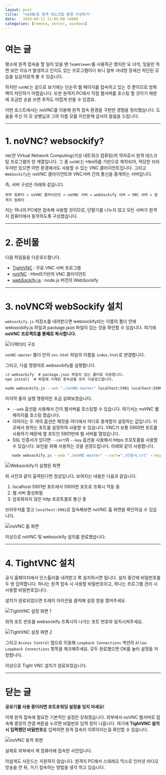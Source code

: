 ```yaml
---
layout: post
title:  "noVNC로 원격 데스크탑 환경 구성하기"
date:   2020-09-11 11:05:00 +0900
categories: [remote, server, windows]
---
```


# 여는 글

평소에 원격 접속을 할 일이 있을 땐 `TeamViewer`를 사용하곤 했지만 요 녀석,
잊을만 하면 보안 이슈가 발생하고 인지도 있는 프로그램이다 보니 일부 사내망 등에선 차단된 모습을 심심치않게 볼 수 있습니다.

하지만 `noVNC`는 겉으로 보기에는 단순히 웹 페이지를 접속하고 있는 것 뿐이므로 방화벽이 차단하기 어렵습니다.
또한 원격지 PC에서 직접 웹서버를 호스팅 할 것이기 때문에 조금만 손을 쓰면 추적도 어렵게 만들 수 있겠죠.

이번 포스트에서는 noVNC를 이용해 원격 접속 환경을 구현한 경험을 정리했습니다.
도움을 주신 이 모 상병님과 그의 이름 모를 지인분께 감사의 말씀을 드립니다.

----------------

# 1. noVNC? websockify?

`VNC`란 Virtual Network Computing(가상 네트워크 컴퓨팅)의 약자로서 원격 데스크탑 프로그램의 한 계열입니다.
그 중 `noVNC`는 Html5를 기반으로 제작되어, 적당한 브라우저만 있으면 어떤 환경에서도 사용할 수 있는 VNC 클라이언트입니다.
그리고 `WebSockify`는 noVNC 클라이언트와 VNC서버 간의 통신을 중계하는 서버입니다.

즉, 서버 구성은 아래와 같습니다.

    외부 컴퓨터 ↔ noVNC 클라이언트 ↔ noVNC 서버 ↔ webSockify 서버 ↔ VNC 서버 ↔ 원격지 컴퓨터

저는 하나의 PC에만 접속해 사용할 것이므로, 단말기를 나누지 않고 모든 서버가 원격지 컴퓨터에서 동작하도록 구성했습니다. 

----------------

# 2. 준비물

다음 파일들을 다운로드합니다.
 - [TightVNC](https://www.tightvnc.com/) : 무료 VNC 서버 프로그램
 - [noVNC](https://github.com/novnc/noVNC) : Html5기반의 VNC 클라이언트
 - [webSockify.js](https://github.com/novnc/websockify-js) : node.js 버전의 WebSockify 

----------------

# 3. noVNC와 webSockify 설치

`websockify.js` 저장소를 내려받으면 websockify라는 이름의 폴더 안에 websockify.js 파일과 package.json 파일이 있는 것을 확인할 수 있습니다.
여기에 **noVNC 프로젝트를 통째로 복사합니다.**

![디렉터리 구조](/assets/images/20200911/001.jpg)

`noVNC-master` 폴더 안의 `vnc.html` 파일의 이름을 `index.html`로 변경합니다.

그리고, 다음 명령어로 websockify를 실행합니다.

``` bat
cd websockify  # package.json 파일이 있는 폴더로 이동합니다.
npm install  # 파일에 기재된 종속성을 모두 다운로드합니다.

node websockify.js --web "./noVNC-master" localhost:5901 localhost:5900  # websockify 실행
```

마지막 줄의 실행 명령어만 조금 살펴보겠습니다.
 - `--web` 옵션을 사용해서 간이 웹서버를 호스팅할 수 있습니다. 여기서는 noVNC 웹 페이지를 호스팅 했습니다.
 - 이어지는 두 개의 옵션은 패킷을 어디에서 어디로 중계할지 설정하는 값입니다. 이곳에서 원하는 포트를 설정하여 사용할 수 있습니다.
 VNC가 보통 5900번 포트를 사용하기 때문에 옆 포트인 5901번에 웹 서버를 열었습니다.
 - SSL 인증서가 있다면 `--cert`와 `--key` 옵션을 사용해서 https 프로토콜을 사용할 수 있습니다.
 보안을 위해 사용하는 것을 권장드립니다. 아래와 같이 사용합니다.
 ``` bat
    node websockify.js --web "./noVNC-master" --cert="./인증서.crt" --key="./개인키.key" localhost:5901 localhost:5900
 ```

![Websockify가 실행된 화면](/assets/images/20200911/002.jpg)

위 사진과 같이 출력된다면 정상입니다. 보여지는 내용은 다음과 같습니다.
 1. localhost 5901번 포트에서 5900번 포트로 프록시 작동 중
 2. 웹 서버 활성화됨
 3. 암호화되지 않은 http 프로토콜로 통신 중

브라우저를 열고 ``localhost:5901``로 접속해보면 noVNC 홈 화면을 확인하실 수 있습니다.

![noVNC 홈 화면](/assets/images/20200911/003.jpg)

이상으로 noVNC 및 websockify 설치를 완료했습니다.

----------------

# 4. TightVNC 설치

공식 홈페이지에서 인스톨러를 내려받고 쭉 설치하시면 됩니다.
설치 중간에 비밀번호를 두 쌍 입력합니다. 하나는 원격 접속 시 사용할 비밀번호이고, 하나는 프로그램 관리 시 사용할 비밀번호입니다.

설치가 완료되었으면 트레이 아이콘을 클릭해 설정 창을 열어주세요.

![TightVNC 설정 화면 1](/assets/images/20200911/004.jpg)

위의 포트 번호를 websockify 프록시의 나가는 포트 번호와 일치시켜주세요.

![TightVNC 설정 화면 2](/assets/images/20200911/005.jpg)

그리고 `Access Control` 탭으로 이동해 `Loopback Connections` 섹션의 `Allow Loopback Connections` 항목을 체크해주세요.
모두 완료했으면 OK를 눌러 설정을 저장합니다.

이상으로 Tight VNC 설치가 완료되었습니다.

----------------

# 닫는 글

**공유기를 사용 중이라면 포트포워딩 설정을 잊지 마세요!**

이제 원격 접속에 필요한 기본적인 설정은 갖춰졌습니다.
외부에서 noVNC 웹서버로 접속해 중앙의 연결 버튼을 누르면 비밀번호 입력 창이 나옵니다.
여기에 **TightVNC 설치 시 입력했던 비밀번호**를 입력하면 원격 접속이 이루어지는걸 확인할 수 있습니다.

![noVNC 동작 화면](/assets/images/20200911/006.jpg)

실제로 외부에서 제 컴퓨터에 접속한 사진입니다.

아쉽게도 사운드는 지원하지 않습니다.
원격지 PC에서 스테레오 믹스로 인터넷 라디오 방송을 연 뒤, 거기 접속하는 방법을 생각 하고 있습니다.